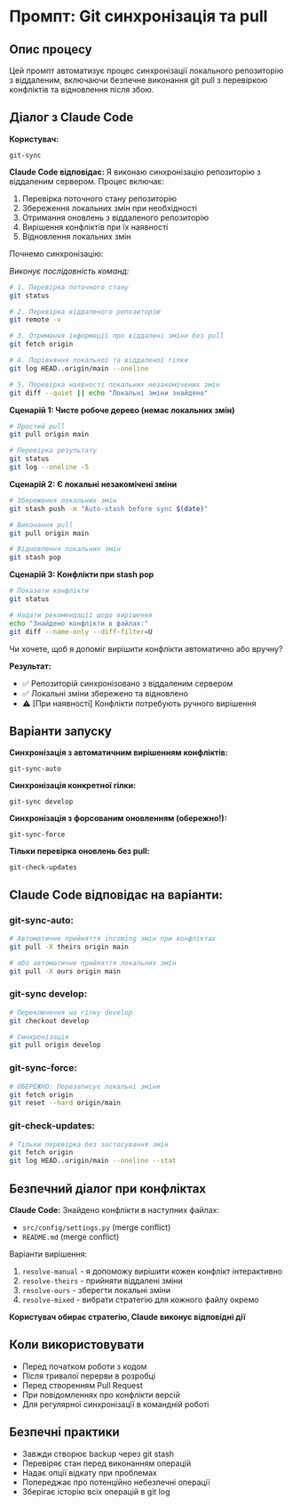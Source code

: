 # Промпт: Git синхронізація та pull

## Опис процесу
Цей промпт автоматизує процес синхронізації локального репозиторію з віддаленим, включаючи безпечне виконання git pull з перевіркою конфліктів та відновлення після збою.

## Діалог з Claude Code

**Користувач:**
```
git-sync
```

**Claude Code відповідає:**
Я виконаю синхронізацію репозиторію з віддаленим сервером. Процес включає:

1. Перевірка поточного стану репозиторію
2. Збереження локальних змін при необхідності
3. Отримання оновлень з віддаленого репозиторію
4. Вирішення конфліктів при їх наявності
5. Відновлення локальних змін

Почнемо синхронізацію:

*Виконує послідовність команд:*

```bash
# 1. Перевірка поточного стану
git status

# 2. Перевірка віддаленого репозиторію
git remote -v

# 3. Отримання інформації про віддалені зміни без pull
git fetch origin

# 4. Порівняння локальної та віддаленої гілки
git log HEAD..origin/main --oneline

# 5. Перевірка наявності локальних незакомічених змін
git diff --quiet || echo "Локальні зміни знайдено"
```

**Сценарій 1: Чисте робоче дерево (немає локальних змін)**
```bash
# Простий pull
git pull origin main

# Перевірка результату
git status
git log --oneline -5
```

**Сценарій 2: Є локальні незакомічені зміни**
```bash
# Збереження локальних змін
git stash push -m "Auto-stash before sync $(date)"

# Виконання pull
git pull origin main

# Відновлення локальних змін
git stash pop
```

**Сценарій 3: Конфлікти при stash pop**
```bash
# Показати конфлікти
git status

# Надати рекомендації щодо вирішення
echo "Знайдено конфлікти в файлах:"
git diff --name-only --diff-filter=U
```

Чи хочете, щоб я допоміг вирішити конфлікти автоматично або вручну?

**Результат:**
- ✅ Репозиторій синхронізовано з віддаленим сервером
- ✅ Локальні зміни збережено та відновлено
- ⚠️ [При наявності] Конфлікти потребують ручного вирішення

## Варіанти запуску

**Синхронізація з автоматичним вирішенням конфліктів:**
```
git-sync-auto
```

**Синхронізація конкретної гілки:**
```
git-sync develop
```

**Синхронізація з форсованим оновленням (обережно!):**
```
git-sync-force
```

**Тільки перевірка оновлень без pull:**
```
git-check-updates
```

## Claude Code відповідає на варіанти:

### git-sync-auto:
```bash
# Автоматичне прийняття incoming змін при конфліктах
git pull -X theirs origin main

# або автоматичне прийняття локальних змін
git pull -X ours origin main
```

### git-sync develop:
```bash
# Переключення на гілку develop
git checkout develop

# Синхронізація
git pull origin develop
```

### git-sync-force:
```bash
# ОБЕРЕЖНО: Перезаписує локальні зміни
git fetch origin
git reset --hard origin/main
```

### git-check-updates:
```bash
# Тільки перевірка без застосування змін
git fetch origin
git log HEAD..origin/main --oneline --stat
```

## Безпечний діалог при конфліктах

**Claude Code:**
Знайдено конфлікти в наступних файлах:
- `src/config/settings.py` (merge conflict)
- `README.md` (merge conflict)

Варіанти вирішення:
1. `resolve-manual` - я допоможу вирішити кожен конфлікт інтерактивно
2. `resolve-theirs` - прийняти віддалені зміни
3. `resolve-ours` - зберегти локальні зміни  
4. `resolve-mixed` - вибрати стратегію для кожного файлу окремо

**Користувач обирає стратегію, Claude виконує відповідні дії**

## Коли використовувати
- Перед початком роботи з кодом
- Після тривалої перерви в розробці
- Перед створенням Pull Request
- При повідомленнях про конфлікти версій
- Для регулярної синхронізації в командній роботі

## Безпечні практики
- Завжди створює backup через git stash
- Перевіряє стан перед виконанням операцій
- Надає опції відкату при проблемах  
- Попереджає про потенційно небезпечні операції
- Зберігає історію всіх операцій в git log